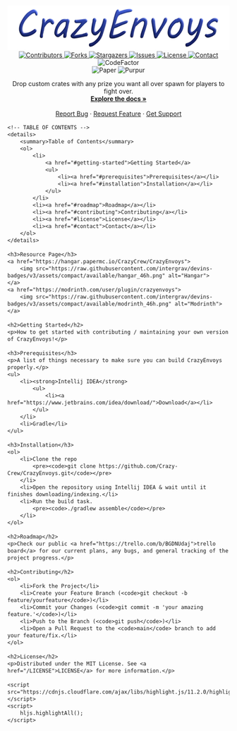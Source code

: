 <!DOCTYPE html>
<html lang="en">
<head>
    <meta charset="UTF-8">
    <meta name="viewport" content="width=device-width, initial-scale=1.0">
    <title>CrazyEnvoys</title>
</head>
<body>
    <div align="center">
        <a href="https://modrinth.com/plugin/crazyenvoys">
            <img src="https://raw.githubusercontent.com/RyderBelserion/Assets/main/crazycrew/webp/CrazyEnvoysBanner.webp" alt="CrazyEnvoys Banner">
        </a>
        <br>
        <a href="https://github.com/Crazy-Crew/CrazyEnvoys/graphs/contributors">
            <img src="https://img.shields.io/github/contributors/Crazy-Crew/CrazyEnvoys.svg?style=flat&logo=appveyor" alt="Contributors">
        </a>
        <a href="https://github.com/Crazy-Crew/CrazyEnvoys/network/members">
            <img src="https://img.shields.io/github/forks/Crazy-Crew/CrazyEnvoys.svg?style=flat&logo=appveyor" alt="Forks">
        </a>
        <a href="https://github.com/Crazy-Crew/CrazyEnvoys/stargazers">
            <img src="https://img.shields.io/github/stars/Crazy-Crew/CrazyEnvoys.svg?style=flat&logo=appveyor" alt="Stargazers">
        </a>
        <a href="https://github.com/Crazy-Crew/CrazyEnvoys/issues">
            <img src="https://img.shields.io/github/issues/Crazy-Crew/CrazyEnvoys.svg?style=flat&logo=appveyor" alt="Issues">
        </a>
        <a href="https://github.com/Crazy-Crew/CrazyEnvoys/blob/master/LICENSE">
            <img src="https://img.shields.io/github/license/Crazy-Crew/CrazyEnvoys.svg?style=flat&logo=appveyor" alt="License">
        </a>
        <a href="https://discord.gg/badbones-s-live-chat-182615261403283459">
            <img src="https://img.shields.io/discord/182615261403283459.svg?style=flat&logo=appveyor" alt="Contact">
        </a>
        <img src="https://img.shields.io/codefactor/grade/github/crazy-crew/CrazyEnvoys/main?style=flat&logo=appveyor" alt="CodeFactor">
        <br>
        <img src="https://cdn.jsdelivr.net/gh/intergrav/devins-badges/assets/compact/supported/paper_vector.svg" alt="Paper">
        <img src="https://cdn.jsdelivr.net/gh/intergrav/devins-badges/assets/compact/supported/purpur_vector.svg" alt="Purpur">
        <p align="center">
            Drop custom crates with any prize you want all over spawn for players to fight over.
            <br>
            <a href="https://docs.crazycrew.us/crazyenvoys/home"><strong>Explore the docs »</strong></a>
            <br>
            <br>
            <a href="https://github.com/Crazy-Crew/CrazyEnvoys/issues/new?assignees=ryderbelserion&labels=bug&projects=&template=bugs.yml&title=%5BBug+Report%5D%3A+">Report Bug</a>
            ·
            <a href="https://github.com/Crazy-Crew/CrazyEnvoys/issues/new?assignees=&labels=feature&template=feature_request.md&title=%5BFeature%5D+">Request Feature</a>
            ·
            <a href="https://discord.gg/badbones-s-live-chat-182615261403283459">Get Support</a>
        </p>
    </div>

    <!-- TABLE OF CONTENTS -->
    <details>
        <summary>Table of Contents</summary>
        <ol>
            <li>
                <a href="#getting-started">Getting Started</a>
                <ul>
                    <li><a href="#prerequisites">Prerequisites</a></li>
                    <li><a href="#installation">Installation</a></li>
                </ul>
            </li>
            <li><a href="#roadmap">Roadmap</a></li>
            <li><a href="#contributing">Contributing</a></li>
            <li><a href="#license">License</a></li>
            <li><a href="#contact">Contact</a></li>
        </ol>
    </details>

    <h3>Resource Page</h3>
    <a href="https://hangar.papermc.io/CrazyCrew/CrazyEnvoys">
        <img src="https://raw.githubusercontent.com/intergrav/devins-badges/v3/assets/compact/available/hangar_46h.png" alt="Hangar">
    </a>
    <a href="https://modrinth.com/user/plugin/crazyenvoys">
        <img src="https://raw.githubusercontent.com/intergrav/devins-badges/v3/assets/compact/available/modrinth_46h.png" alt="Modrinth">
    </a>

    <h2>Getting Started</h2>
    <p>How to get started with contributing / maintaining your own version of CrazyEnvoys!</p>

    <h3>Prerequisites</h3>
    <p>A list of things necessary to make sure you can build CrazyEnvoys properly.</p>
    <ul>
        <li><strong>Intellij IDEA</strong>
            <ul>
                <li><a href="https://www.jetbrains.com/idea/download/">Download</a></li>
            </ul>
        </li>
        <li>Gradle</li>
    </ul>

    <h3>Installation</h3>
    <ol>
        <li>Clone the repo
            <pre><code>git clone https://github.com/Crazy-Crew/CrazyEnvoys.git</code></pre>
        </li>
        <li>Open the repository using Intellij IDEA & wait until it finishes downloading/indexing.</li>
        <li>Run the build task.
            <pre><code>./gradlew assemble</code></pre>
        </li>
    </ol>

    <h2>Roadmap</h2>
    <p>Check our public <a href="https://trello.com/b/BGDNUdaj">trello board</a> for our current plans, any bugs, and general tracking of the project progress.</p>

    <h2>Contributing</h2>
    <ol>
        <li>Fork the Project</li>
        <li>Create your Feature Branch (<code>git checkout -b feature/yourfeature</code>)</li>
        <li>Commit your Changes (<code>git commit -m 'your amazing feature.'</code>)</li>
        <li>Push to the Branch (<code>git push</code>)</li>
        <li>Open a Pull Request to the <code>main</code> branch to add your feature/fix.</li>
    </ol>

    <h2>License</h2>
    <p>Distributed under the MIT License. See <a href="/LICENSE">LICENSE</a> for more information.</p>

    <script src="https://cdnjs.cloudflare.com/ajax/libs/highlight.js/11.2.0/highlight.min.js"></script>
    <script>
        hljs.highlightAll();
    </script>
</body>
</html>
